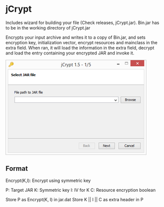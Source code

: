 # jCrypt
Includes wizard for building your file (Check releases, jCrypt.jar). Bin.jar has to be in the working directory of jCrypt.jar

Encrypts your input archive and writes it to a copy of Bin.jar, and sets encryption key, initialization vector, encrypt resources and mainclass in the extra field.
When ran, it will load the information in the extra field, decrypt and load the entry containing your encrypted JAR and invoke it.

![Screenshot](screenshots/screenshot1.png)


## Format

Encrypt(K,I): Encrypt using symmetric key

P: Target JAR
K: Symmetric key
I: IV for K
C: Resource encryption boolean

Store P as Encrypt(K, I) in jar.dat
Store K || I || C as extra header in P
